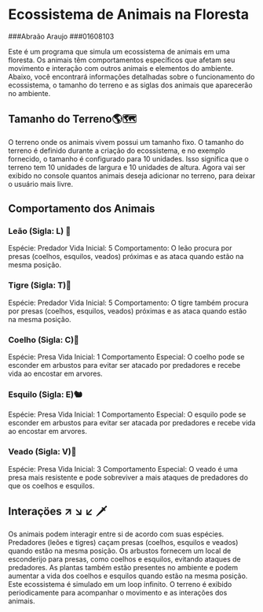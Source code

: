 # Ecossistema de Animais na Floresta
###Abraão Araujo
###01608103

Este é um programa que simula um ecossistema de animais em uma floresta. Os animais têm comportamentos específicos que afetam seu movimento e interação com outros animais e elementos do ambiente. Abaixo, você encontrará informações detalhadas sobre o funcionamento do ecossistema, o tamanho do terreno e as siglas dos animais que aparecerão no ambiente.

## Tamanho do Terreno🌎🗺

O terreno onde os animais vivem possui um tamanho fixo. O tamanho do terreno é definido durante a criação do ecossistema, e no exemplo fornecido, o tamanho é configurado para 10 unidades. Isso significa que o terreno tem 10 unidades de largura e 10 unidades de altura.
Agora vai ser exibido no console quantos animais deseja adicionar no terreno, para deixar o usuário mais livre.

## Comportamento dos Animais

### Leão (Sigla: L) 🦁
Espécie: Predador
Vida Inicial: 5
Comportamento: O leão procura por presas (coelhos, esquilos, veados) próximas e as ataca quando estão na mesma posição.

### Tigre (Sigla: T)🐯
Espécie: Predador
Vida Inicial: 5
Comportamento: O tigre também procura por presas (coelhos, esquilos, veados) próximas e as ataca quando estão na mesma posição.

### Coelho (Sigla: C)🐰
Espécie: Presa
Vida Inicial: 1
Comportamento Especial: O coelho pode se esconder em arbustos para evitar ser atacado por predadores e recebe vida ao encostar em arvores.

### Esquilo (Sigla: E)🐿
Espécie: Presa
Vida Inicial: 1
Comportamento Especial: O esquilo pode se esconder em arbustos para evitar ser atacada por predadores e recebe vida ao encostar em arvores.

### Veado (Sigla: V)🦌
Espécie: Presa
Vida Inicial: 3
Comportamento Especial: O veado é uma presa mais resistente e pode sobreviver a mais ataques de predadores do que os coelhos e esquilos.

## Interaçöes ↗ ↘ ↙ 🗡
Os animais podem interagir entre si de acordo com suas espécies. Predadores (leões e tigres) caçam presas (coelhos, esquilos e veados) quando estão na mesma posição. Os arbustos fornecem um local de esconderijo para presas, como coelhos e esquilos, evitando ataques de predadores. As plantas também estão presentes no ambiente e podem aumentar a vida dos coelhos e esquilos quando estão na mesma posição.
Este ecossistema é simulado em um loop infinito. O terreno é exibido periodicamente para acompanhar o movimento e as interações dos animais.
